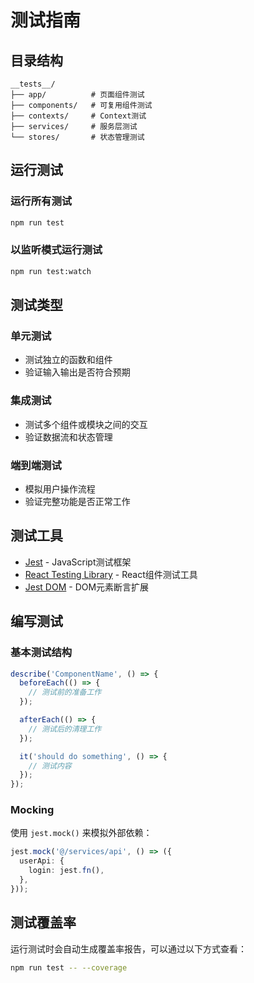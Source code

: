 # 测试指南

## 目录结构

```
__tests__/
├── app/          # 页面组件测试
├── components/   # 可复用组件测试
├── contexts/     # Context测试
├── services/     # 服务层测试
└── stores/       # 状态管理测试
```

## 运行测试

### 运行所有测试

```bash
npm run test
```

### 以监听模式运行测试

```bash
npm run test:watch
```

## 测试类型

### 单元测试
- 测试独立的函数和组件
- 验证输入输出是否符合预期

### 集成测试
- 测试多个组件或模块之间的交互
- 验证数据流和状态管理

### 端到端测试
- 模拟用户操作流程
- 验证完整功能是否正常工作

## 测试工具

- [Jest](https://jestjs.io/) - JavaScript测试框架
- [React Testing Library](https://testing-library.com/docs/react-testing-library/intro/) - React组件测试工具
- [Jest DOM](https://github.com/testing-library/jest-dom) - DOM元素断言扩展

## 编写测试

### 基本测试结构

```typescript
describe('ComponentName', () => {
  beforeEach(() => {
    // 测试前的准备工作
  });

  afterEach(() => {
    // 测试后的清理工作
  });

  it('should do something', () => {
    // 测试内容
  });
});
```

### Mocking

使用 `jest.mock()` 来模拟外部依赖：

```typescript
jest.mock('@/services/api', () => ({
  userApi: {
    login: jest.fn(),
  },
}));
```

## 测试覆盖率

运行测试时会自动生成覆盖率报告，可以通过以下方式查看：

```bash
npm run test -- --coverage
```